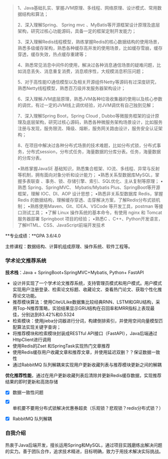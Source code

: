 > 1、Java基础扎实、掌握JVM原理、多线程、网络原理、设计模式、常用数据结构和算法；
> 
> 2、深入理解Spring、 Spring mvc 、MyBatis等开源框架设计原理及底层架构，研究过核心功能源码，具备一定的框架定制开发能力；
> 
> 3、深入理解Redis线程模型，熟练掌握Redis的核心数据结构的使用场景，熟悉多级缓存架构，熟悉各种缓存高并发的使用场景，比如缓存雪崩，缓存穿透，缓存失效，热点缓存重建等；
> 
> 4、熟悉常见消息中间件的使用，解决过各种消息通信场景的疑难问题，比如消息丢失、消息重复消费，消息顺序性，大规模消息积压问题；
> 
> 5、对于高性能lО通信模型以及相关开源组件Netty等源码有过深度研究，熟悉Netty线程模型，熟悉百万级并发服务器架构设计；
> 
> 6、深入理解JVM底层原理，熟悉JVM各种垃圾收集器的使用以及核心参数的调优，有过一定的JVM线上调优经验，对JVM调优有自己独到见解；
> 
> 7、深入理解Spring Boot，Spring Cloud , Dubbo等微服务框架的设计原理及底层架构，研究过核心源码，熟悉各种微服务架构场景设计，比如服务注册与发现，服务限流、降级、熔断，服务网关路由设计，服务安全认证架构；
> 
> 8、在项目中解决过各种分布式场景的技术难题，比如分布式锁，分布式事务，分布式session，分布式任务，海量数据的分库分表。任务，海量数据的分库分表。
> 
>•熟练掌握JavaSE 基础知识，熟悉集合框架、IO流、多线程、异常与反射等机制，拥有面向对象分析和设计能力；
•熟悉关系型数据库MySQL，掌握多表联查 、事务、锁、存储引擎、索引、SQL优化、主从复制等原理；
• 熟悉 Spring、SpringMVC、 Mybatis/Mybatis Plus、SpringBoot等开源框架，理解 IOC、DI、AOP 设计思想；
•熟悉非关系型数据库 Redis，掌握 Redis 的数据结构，理解缓存穿透、击穿解决方案，了解Redis分布式锁机制；
•熟练使用Maven、Git、IDEA、VSCode 等开发工具，postman 等接口测试工具；
•了解 Linux 操作系统的基本命令，有使用 nginx 和 Tomcat 服务器部署 Springboot 项目的经验；
•熟悉C 、C++、Python开发语言，了解HTML、CSS、JavaScript前端开发技术


**专业成绩：**GPA 3.6/4.0

主修课程：数据结构、计算机组成原理、操作系统、软件工程等。



### 学术论文推荐系统

**技术栈**：Java + SpringBoot+SpringMVC+Mybatis, Python+ FastAPI

- 设计并实现了一个学术论文推荐系统，支持管理员模式和用户模式。用户模式实现用户注册登录、检索论文标题、收藏论文、查看热门论文、获取个性化推荐论文功能。
- 推荐模块算法：使用CiteULike数据集比较经典RNN、LSTM和GRU结构，采用Top-N推荐策略，实验结果显示GRU结构在召回率和MRR指标上表现最佳，分别达到83.42%和0.5324
- 检索模块：使用jieba分词器进行分词，构建倒排索引，并使用空间向量模型匹配算法实现关键字查询；
- 将推荐模块和检索模块封装成RESTful API接口（FastAPI），Java后端通过HttpClient进行调用
- 使用Redis的Zset 和SpringTask实现热门文章推荐
- 使用Redis缓存用户收藏文章和推荐文章，并使用延迟双删？？保证数据一致性
- 通过RabbitMQ 队列解耦来实现用户更新收藏列表与推荐模块更新之间的解耦




**优化推荐性能**，通过在用户更新收藏列表后清除并更新Redis缓存数据，实现推荐结果的即时更新和高效存储



- [x] 数据一致性问题
- [x] 单机要不要用分布式锁解决优惠券超卖（乐观锁？悲观锁？redis分布式锁？）
- [x] RabbitMQ 队列解耦



### 自我介绍
热衷于Java后端开发，擅长运用Spring和MySQL，通过项目实践磨练出解决问题的实力。善于团队合作，追求技术精进，目标明确，致力于用技术解决实际挑战。

